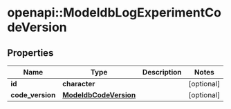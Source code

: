# openapi::ModeldbLogExperimentCodeVersion


## Properties
Name | Type | Description | Notes
------------ | ------------- | ------------- | -------------
**id** | **character** |  | [optional] 
**code_version** | [**ModeldbCodeVersion**](modeldbCodeVersion.md) |  | [optional] 


